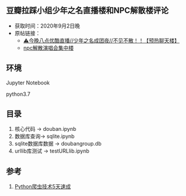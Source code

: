 ## 豆瓣拉踩小组少年之名直播楼和NPC解散楼评论

- 获取时间：2020年9月2日晚
- 原帖链接：
  - [⚠️今晚八点优酷直播//少年之名成团夜//不见不散！！【预热聊天楼】](https://www.douban.com/group/topic/190505194/)
  - [npc解散演唱会集中楼](https://www.douban.com/group/topic/154877308/)

## 环境

Jupyter Notebook

python3.7

## 目录

1. 核心代码 -> douban.ipynb
2. 数据库查询-> sqlite.ipynb
3. sqlite数据库数据 -> doubangroup.db
4. urllib库测试 -> testURLlib.ipynb

## 参考

1. [Python爬虫技术5天速成](https://www.bilibili.com/video/BV12E411A7ZQ)